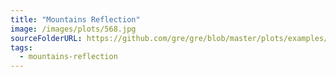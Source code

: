 ```yaml
---
title: "Mountains Reflection"
image: /images/plots/568.jpg
sourceFolderURL: https://github.com/gre/gre/blob/master/plots/examples/566/index.mjs
tags:
  - mountains-reflection
---
```


